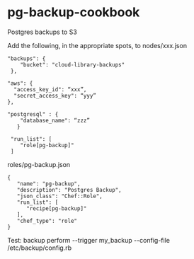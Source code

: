 pg-backup-cookbook
==================

Postgres backups to S3

Add the following, in the appropriate spots, to nodes/xxx.json

    "backups": {
    	"bucket": "cloud-library-backups"
     },

    "aws": {
      "access_key_id": “xxx”,
      "secret_access_key": “yyy”
    },

    "postgresql" : {
	    "database_name": “zzz”
	   }

     "run_list": [
     	"role[pg-backup]"
     ]

roles/pg-backup.json

    {
       "name": "pg-backup",
       "description": "Postgres Backup",
       "json_class": "Chef::Role",
       "run_list": [
          "recipe[pg-backup]"
       ],
       "chef_type": "role"
    }


Test:
backup perform --trigger my_backup --config-file /etc/backup/config.rb